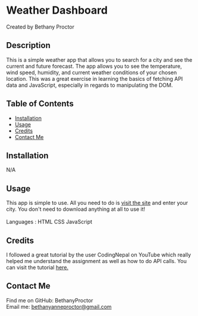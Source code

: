 # Weather Dashboard
  Created by Bethany Proctor 

  ## Description
  This is a simple weather app that allows you to search for a city and see the current and future forecast. The app allows you to see the temperature, wind speed, humidity, and current weather conditions of your chosen location. This was a great exercise in learning the basics of fetching API data and JavaScript, especially in regards to manipulating the DOM.

  ## Table of Contents
  * [Installation](#installation)
  * [Usage](#usage)
  * [Credits](#credits)
  * [Contact Me](#contact-me)
  

  ## Installation
  N/A

  ## Usage
  This app is simple to use. All you need to do is <a href="https://bethanyproctor.github.io/weather-dashboard/">visit the site</a> and enter your city. You don't need to download anything at all to use it! 
  </br>
  </br>
  Languages : HTML CSS JavaScript

  ## Credits
  I followed a great tutorial by the user CodingNepal on YouTube which really helped me understand the assignment as well as how to do API calls. You can visit the tutorial <a href="https://youtu.be/SeXg3AX82ig?si=lbZkcGUuIS8yeocg">here.</a>

  ## Contact Me
  Find me on GitHub: BethanyProctor
  </br>
  Email me: bethanyanneproctor@gmail.com

  
